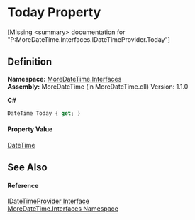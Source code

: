 # Today Property


\[Missing &lt;summary&gt; documentation for "P:MoreDateTime.Interfaces.IDateTimeProvider.Today"\]



## Definition
**Namespace:** <a href="ef345705-d0d8-5472-d7be-04b87d131a0e">MoreDateTime.Interfaces</a>  
**Assembly:** MoreDateTime (in MoreDateTime.dll) Version: 1.1.0

**C#**
``` C#
DateTime Today { get; }
```



#### Property Value
<a href="https://learn.microsoft.com/dotnet/api/system.datetime" target="_blank" rel="noopener noreferrer">DateTime</a>

## See Also


#### Reference
<a href="16c40ca5-4bdf-18a4-8467-57009bcc2401">IDateTimeProvider Interface</a>  
<a href="ef345705-d0d8-5472-d7be-04b87d131a0e">MoreDateTime.Interfaces Namespace</a>  
